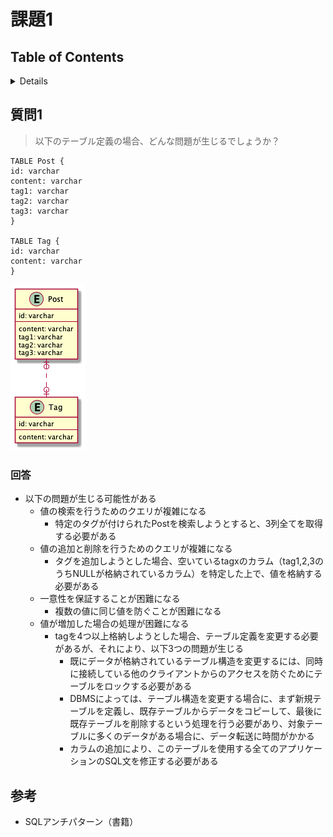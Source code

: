 # 課題1

## Table of Contents
<!-- START doctoc generated TOC please keep comment here to allow auto update -->
<!-- DON'T EDIT THIS SECTION, INSTEAD RE-RUN doctoc TO UPDATE -->
<details>
<summary>Details</summary>

- [質問1](#%E8%B3%AA%E5%95%8F1)
  - [回答](#%E5%9B%9E%E7%AD%94)
- [参考](#%E5%8F%82%E8%80%83)

</details>
<!-- END doctoc generated TOC please keep comment here to allow auto update -->

## 質問1

> 以下のテーブル定義の場合、どんな問題が生じるでしょうか？

```
TABLE Post {
id: varchar
content: varchar
tag1: varchar
tag2: varchar
tag3: varchar
}

TABLE Tag {
id: varchar
content: varchar
}
```

![](../../../assets/anti2_before.png)

### 回答

- 以下の問題が生じる可能性がある
  - 値の検索を行うためのクエリが複雑になる
    - 特定のタグが付けられたPostを検索しようとすると、3列全てを取得する必要がある
  - 値の追加と削除を行うためのクエリが複雑になる
    - タグを追加しようとした場合、空いているtagxのカラム（tag1,2,3のうちNULLが格納されているカラム）を特定した上で、値を格納する必要がある
  - 一意性を保証することが困難になる
    - 複数の値に同じ値を防ぐことが困難になる
  - 値が増加した場合の処理が困難になる
    - tagを4つ以上格納しようとした場合、テーブル定義を変更する必要があるが、それにより、以下3つの問題が生じる
      - 既にデータが格納されているテーブル構造を変更するには、同時に接続している他のクライアントからのアクセスを防ぐためにテーブルをロックする必要がある
      - DBMSによっては、テーブル構造を変更する場合に、まず新規テーブルを定義し、既存テーブルからデータをコピーして、最後に既存テーブルを削除するという処理を行う必要があり、対象テーブルに多くのデータがある場合に、データ転送に時間がかかる
      - カラムの追加により、このテーブルを使用する全てのアプリケーションのSQL文を修正する必要がある

## 参考

- SQLアンチパターン（書籍）